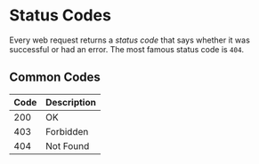 # Status Codes
Every web request returns a *status code* that says whether it was successful or had an error. The most famous status code is `404`.
## Common Codes
|Code|Description|
|------|-----|
|200|OK|
|403|Forbidden|
|404|Not Found|


